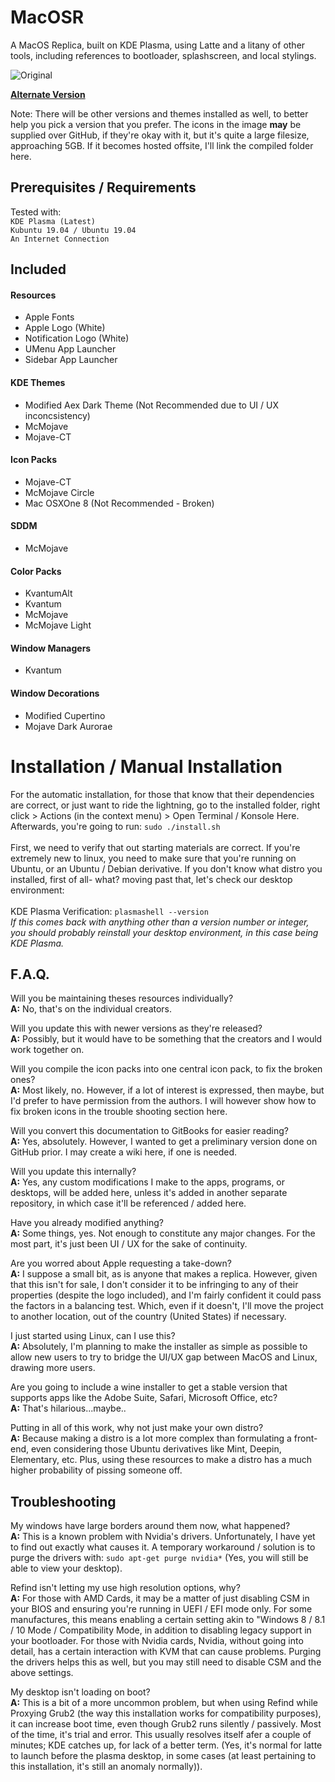 # MacOSR
A MacOS Replica, built on KDE Plasma, using Latte and a litany of other tools, including references to bootloader, splashscreen, and local stylings.

![Original](https://cdn.discordapp.com/attachments/369445684103086081/625201742983856128/Screenshot_20190922_012722.png)

[**Alternate Version**](https://cdn.discordapp.com/attachments/369445684103086081/625201745106305035/Screenshot_20190922_012816.png)

Note: There will be other versions and themes installed as well, to better help you pick a version that you prefer. The icons in the image **may** be supplied over GitHub, if they're okay with it, but it's quite a large filesize, approaching 5GB. If it becomes hosted offsite, I'll link the compiled folder here.

## Prerequisites / Requirements
Tested with:<br>
`KDE Plasma (Latest)`<br>
`Kubuntu 19.04 / Ubuntu 19.04`<br>
`An Internet Connection`<br>

## Included
#### Resources
* Apple Fonts
* Apple Logo (White)
* Notification Logo (White)
* UMenu App Launcher
* Sidebar App Launcher
#### KDE Themes
* Modified Aex Dark Theme (Not Recommended due to UI / UX inconcsistency)
* McMojave
* Mojave-CT
#### Icon Packs
* Mojave-CT
* McMojave Circle
* Mac OSXOne 8 (Not Recommended - Broken)
#### SDDM
* McMojave
#### Color Packs
* KvantumAlt
* Kvantum
* McMojave
* McMojave Light
#### Window Managers
* Kvantum
#### Window Decorations
* Modified Cupertino
* Mojave Dark Aurorae

# Installation / Manual Installation
For the automatic installation, for those that know that their dependencies are correct, or just want to ride the lightning, go to the installed folder, right click > Actions (in the context menu) > Open Terminal / Konsole Here. Afterwards, you're going to run: `sudo ./install.sh`<br>
<br>
First, we need to verify that out starting materials are correct. If you're extremely new to linux, you need to make sure that you're running on Ubuntu, or an Ubuntu / Debian derivative. If you don't know what distro you installed, first of all- what? moving past that, let's check our desktop environment:<br>
<br>
KDE Plasma Verification: `plasmashell --version`<br>
*If this comes back with anything other than a version number or integer, you should probably reinstall your desktop environment, in this case being KDE Plasma.*<br>


## F.A.Q.
Will you be maintaining theses resources individually?<br>
**A:** No, that's on the individual creators.

Will you update this with newer versions as they're released?<br>
**A:** Possibly, but it would have to be something that the creators and I would work together on.

Will you compile the icon packs into one central icon pack, to fix the broken ones?<br>
**A:** Most likely, no. However, if a lot of interest is expressed, then maybe, but I'd prefer to have permission from the authors. I will however show how to fix broken icons in the trouble shooting section here.

Will you convert this documentation to GitBooks for easier reading?<br>
**A:** Yes, absolutely. However, I wanted to get a preliminary version done on GitHub prior. I may create a wiki here, if one is needed.

Will you update this internally?<br>
**A:** Yes, any custom modifications I make to the apps, programs, or desktops, will be added here, unless it's added in another separate repository, in which case it'll be referenced / added here.

Have you already modified anything?<br>
**A:** Some things, yes. Not enough to constitute any major changes. For the most part, it's just been UI / UX for the sake of continuity.

Are you worred about Apple requesting a take-down?<br>
**A:** I suppose a small bit, as is anyone that makes a replica. However, given that this isn't for sale, I don't consider it to be infringing to any of their properties (despite the logo included), and I'm fairly confident it could pass the factors in a balancing test. Which, even if it doesn't, I'll move the project to another location, out of the country (United States) if necessary.

I just started using Linux, can I use this?<br>
**A:** Absolutely, I'm planning to make the installer as simple as possible to allow new users to try to bridge the UI/UX gap between MacOS and Linux, drawing more users.

Are you going to include a wine installer to get a stable version that supports apps like the Adobe Suite, Safari, Microsoft Office, etc?<br>
**A:** That's hilarious...maybe..

Putting in all of this work, why not just make your own distro?<br>
**A:** Because making a distro is a lot more complex than formulating a front-end, even considering those Ubuntu derivatives like Mint, Deepin, Elementary, etc. Plus, using these resources to make a distro has a much higher probability of pissing someone off.

## Troubleshooting
My windows have large borders around them now, what happened?<br>
**A:** This is a known problem with Nvidia's drivers. Unfortunately, I have yet to find out exactly what causes it. A temporary workaround / solution is to purge the drivers with: `sudo apt-get purge nvidia*` (Yes, you will still be able to view your desktop).

Refind isn't letting my use high resolution options, why?<br>
**A:** For those with AMD Cards, it may be a matter of just disabling CSM in your BIOS and ensuring you're running in UEFI / EFI mode only. For some manufactures, this means enabling a certain setting akin to "Windows 8 / 8.1 / 10 Mode / Compatibility Mode, in addition to disabling legacy support in your bootloader. For those with Nvidia cards, Nvidia, without going into detail, has a certain interaction with KVM that can cause problems. Purging the drivers helps this as well, but you may still need to disable CSM and the above settings.

My desktop isn't loading on boot?<br>
**A:** This is a bit of a more uncommon problem, but when using Refind while Proxying Grub2 (the way this installation works for compatibility purposes), it can increase boot time, even though Grub2 runs silently / passively. Most of the time, it's trial and error. This usually resolves itself afer a couple of minutes; KDE catches up, for lack of a better term. (Yes, it's normal for latte to launch before the plasma desktop, in some cases (at least pertaining to this installation, it's still an anomaly normally)).
